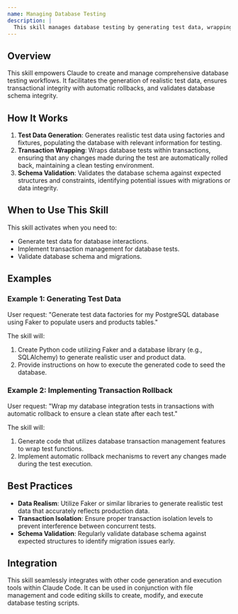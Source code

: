 ```yaml
---
name: Managing Database Testing
description: |
  This skill manages database testing by generating test data, wrapping tests in transactions, and validating database schemas. It is used to create robust and reliable database interactions. Claude uses this skill when the user requests database testing utilities, including test data generation, transaction management, schema validation, or migration testing. Trigger this skill by mentioning "database testing," "test data factories," "transaction rollback," "schema validation," or using the `/db-test` or `/dbt` commands.
---
```


## Overview

This skill empowers Claude to create and manage comprehensive database testing workflows. It facilitates the generation of realistic test data, ensures transactional integrity with automatic rollbacks, and validates database schema integrity.

## How It Works

1. **Test Data Generation**: Generates realistic test data using factories and fixtures, populating the database with relevant information for testing.
2. **Transaction Wrapping**: Wraps database tests within transactions, ensuring that any changes made during the test are automatically rolled back, maintaining a clean testing environment.
3. **Schema Validation**: Validates the database schema against expected structures and constraints, identifying potential issues with migrations or data integrity.

## When to Use This Skill

This skill activates when you need to:
- Generate test data for database interactions.
- Implement transaction management for database tests.
- Validate database schema and migrations.

## Examples

### Example 1: Generating Test Data

User request: "Generate test data factories for my PostgreSQL database using Faker to populate users and products tables."

The skill will:
1. Create Python code utilizing Faker and a database library (e.g., SQLAlchemy) to generate realistic user and product data.
2. Provide instructions on how to execute the generated code to seed the database.

### Example 2: Implementing Transaction Rollback

User request: "Wrap my database integration tests in transactions with automatic rollback to ensure a clean state after each test."

The skill will:
1. Generate code that utilizes database transaction management features to wrap test functions.
2. Implement automatic rollback mechanisms to revert any changes made during the test execution.

## Best Practices

- **Data Realism**: Utilize Faker or similar libraries to generate realistic test data that accurately reflects production data.
- **Transaction Isolation**: Ensure proper transaction isolation levels to prevent interference between concurrent tests.
- **Schema Validation**: Regularly validate database schema against expected structures to identify migration issues early.

## Integration

This skill seamlessly integrates with other code generation and execution tools within Claude Code. It can be used in conjunction with file management and code editing skills to create, modify, and execute database testing scripts.